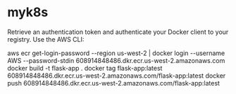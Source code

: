# myk8s



Retrieve an authentication token and authenticate your Docker client to your registry.
Use the AWS CLI:

aws ecr get-login-password --region us-west-2 | docker login --username AWS --password-stdin 608914848486.dkr.ecr.us-west-2.amazonaws.com
docker build -t flask-app .
docker tag flask-app:latest 608914848486.dkr.ecr.us-west-2.amazonaws.com/flask-app:latest
docker push 608914848486.dkr.ecr.us-west-2.amazonaws.com/flask-app:latest